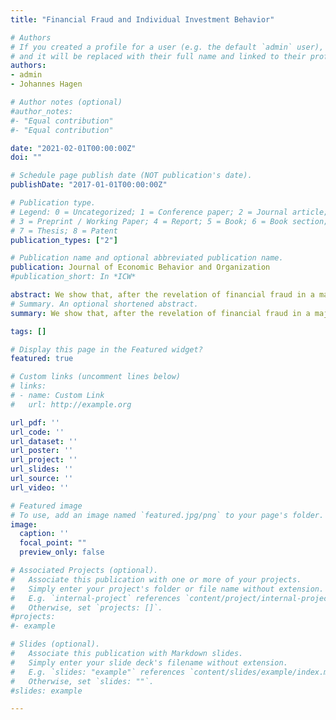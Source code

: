 ```yaml
---
title: "Financial Fraud and Individual Investment Behavior"

# Authors
# If you created a profile for a user (e.g. the default `admin` user), write the username (folder name) here
# and it will be replaced with their full name and linked to their profile.
authors:
- admin
- Johannes Hagen

# Author notes (optional)
#author_notes:
#- "Equal contribution"
#- "Equal contribution"

date: "2021-02-01T00:00:00Z"
doi: ""

# Schedule page publish date (NOT publication's date).
publishDate: "2017-01-01T00:00:00Z"

# Publication type.
# Legend: 0 = Uncategorized; 1 = Conference paper; 2 = Journal article;
# 3 = Preprint / Working Paper; 4 = Report; 5 = Book; 6 = Book section;
# 7 = Thesis; 8 = Patent
publication_types: ["2"]

# Publication name and optional abbreviated publication name.
publication: Journal of Economic Behavior and Organization
#publication_short: In *ICW*

abstract: We show that, after the revelation of financial fraud in a major pension fund manager, two-thirds of affected investors fail to divest. Inert investors are on average younger, of lower SES and more influenced by default options. The majority of those who divest move their money to the only state-run option on the fund menu. The revelation of fraud also induces a small movement of investors from non-fraudulent private investment funds to the state alternative. We further show that most fraud victims end up in underperforming high-fee funds through their prior affiliation with a subscription-based financial advisor. Our analysis is based on the remarkable events surrounding the expulsion of Allra from the Swedish Premium Pension, and administrative, individual-level data on mutual fund choices and background characteristics. Our results illustrate that fraudulent fund managers may exploit widespread consumer biases in choice-oriented pension plans, and that information interventions by the government are important but far from fully effective in nudging victimized investors to take the right action. Pension plans may be characterized by investor inertia even under extreme circumstances such as fraud.
# Summary. An optional shortened abstract.
summary: We show that, after the revelation of financial fraud in a major pension fund manager, two-thirds of affected investors fail to divest. Inert investors are on average younger, of lower SES and more influenced by default options. The majority of those who divest move their money to the only state-run option on the fund menu. The revelation of fraud also induces a small movement of investors from non-fraudulent private investment funds to the state alternative. We further show that most fraud victims end up in underperforming high-fee funds through their prior affiliation with a subscription-based financial advisor.

tags: []

# Display this page in the Featured widget?
featured: true

# Custom links (uncomment lines below)
# links:
# - name: Custom Link
#   url: http://example.org

url_pdf: ''
url_code: ''
url_dataset: ''
url_poster: ''
url_project: ''
url_slides: ''
url_source: ''
url_video: ''

# Featured image
# To use, add an image named `featured.jpg/png` to your page's folder.
image:
  caption: ''
  focal_point: ""
  preview_only: false

# Associated Projects (optional).
#   Associate this publication with one or more of your projects.
#   Simply enter your project's folder or file name without extension.
#   E.g. `internal-project` references `content/project/internal-project/index.md`.
#   Otherwise, set `projects: []`.
#projects:
#- example

# Slides (optional).
#   Associate this publication with Markdown slides.
#   Simply enter your slide deck's filename without extension.
#   E.g. `slides: "example"` references `content/slides/example/index.md`.
#   Otherwise, set `slides: ""`.
#slides: example

---
```

